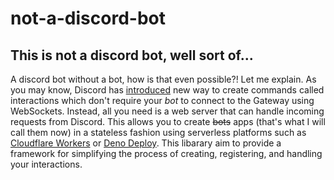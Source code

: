 # not-a-discord-bot
## This is not a discord bot, well sort of...
A discord bot without a bot, how is that even possible?! Let me explain.
As you may know, Discord has [introduced](https://discord.com/blog/slash-commands-are-here)  new way to create commands called interactions which  don't require your
*bot* to connect to the Gateway using WebSockets. Instead, all you need is a web server that can handle incoming requests from Discord. This allows you to create ~~bots~~ apps (that's what I will call them now) in a stateless fashion using serverless platforms such as [Cloudflare Workers](https://workers.cloudflare.com/) or [Deno Deploy](https://deno.com/deploy). This libarary aim to provide a framework for simplifying the process of creating, registering, and handling your interactions.
